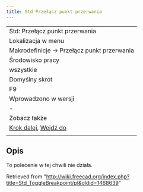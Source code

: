 ```yaml
---
title: Std Przełącz punkt przerwania
---
```

|  |
| --- |
| Std: Przełącz punkt przerwania |
| Lokalizacja w menu |
| Makrodefinicje → Przełącz punkt przerwania |
| Środowisko pracy |
| wszystkie |
| Domyślny skrót |
| F9 |
| Wprowadzono w wersji |
| - |
| Zobacz także |
| [Krok dalej](/Std_MacroStepOver/pl "Std MacroStepOver/pl"), [Wejdź do](/Std_MacroStepInto/pl "Std MacroStepInto/pl") |
|  |

## Opis

To polecenie w tej chwili nie działa.

Retrieved from "<http://wiki.freecad.org/index.php?title=Std_ToggleBreakpoint/pl&oldid=1468639>"